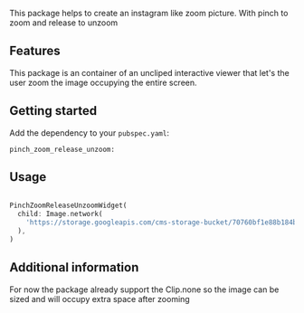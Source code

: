 <!-- 
This README describes the package. If you publish this package to pub.dev,
this README's contents appear on the landing page for your package.

For information about how to write a good package README, see the guide for
[writing package pages](https://dart.dev/guides/libraries/writing-package-pages). 

For general information about developing packages, see the Dart guide for
[creating packages](https://dart.dev/guides/libraries/create-library-packages)
and the Flutter guide for
[developing packages and plugins](https://flutter.dev/developing-packages). 
-->

This package helps to create an instagram like zoom picture. With pinch to zoom and release to unzoom

## Features

This package is an container of an uncliped interactive viewer that let's the user zoom the image occupying the entire screen.

## Getting started

Add the dependency to your `pubspec.yaml`:

```
pinch_zoom_release_unzoom: 
```

## Usage

```dart

PinchZoomReleaseUnzoomWidget(
  child: Image.network(
    'https://storage.googleapis.com/cms-storage-bucket/70760bf1e88b184bb1bc.png'
  ),
)
```

## Additional information

For now the package already support the Clip.none so the image can be sized and will occupy extra space after zooming 